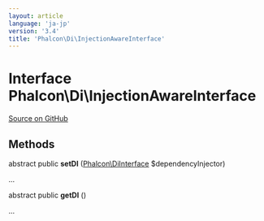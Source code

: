 ```yaml
---
layout: article
language: 'ja-jp'
version: '3.4'
title: 'Phalcon\Di\InjectionAwareInterface'
---
```


# Interface **Phalcon\Di\InjectionAwareInterface**

<a href="https://github.com/phalcon/cphalcon/tree/v3.4.0/phalcon/di/injectionawareinterface.zep" class="btn btn-default btn-sm">Source on GitHub</a>

## Methods

abstract public **setDI** ([Phalcon\DiInterface](/3.4/en/api/Phalcon_DiInterface) $dependencyInjector)

...

abstract public **getDI** ()

...